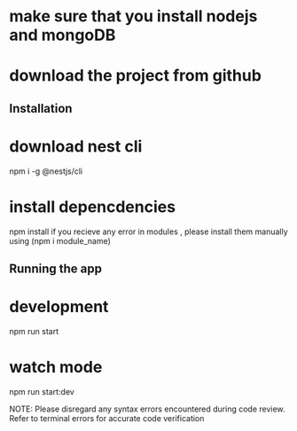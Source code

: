 
# make sure that you install nodejs and mongoDB 

# download the project from github

##  Installation
# download nest cli 
npm i -g @nestjs/cli

# install depencdencies
npm install 
  if you recieve any error in modules , please install them manually using  (npm i module_name)

## Running the app
# development
npm run start

# watch mode
npm run start:dev

 

NOTE: Please disregard any syntax errors encountered during code review. Refer to terminal errors for accurate code verification